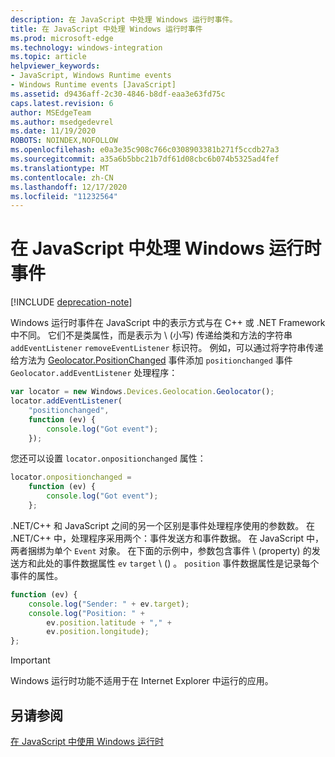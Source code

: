 ```yaml
---
description: 在 JavaScript 中处理 Windows 运行时事件。
title: 在 JavaScript 中处理 Windows 运行时事件
ms.prod: microsoft-edge
ms.technology: windows-integration
ms.topic: article
helpviewer_keywords:
- JavaScript, Windows Runtime events
- Windows Runtime events [JavaScript]
ms.assetid: d9436aff-2c30-4846-b8df-eaa3e63fd75c
caps.latest.revision: 6
author: MSEdgeTeam
ms.author: msedgedevrel
ms.date: 11/19/2020
ROBOTS: NOINDEX,NOFOLLOW
ms.openlocfilehash: e0a3e35c908c766c0308903381b271f5ccdb27a3
ms.sourcegitcommit: a35a6b5bbc21b7df61d08cbc6b074b5325ad4fef
ms.translationtype: MT
ms.contentlocale: zh-CN
ms.lasthandoff: 12/17/2020
ms.locfileid: "11232564"
---
```

# 在 JavaScript 中处理 Windows 运行时事件  

[!INCLUDE [deprecation-note](../includes/legacy-edge-note.md)]  

Windows 运行时事件在 JavaScript 中的表示方式与在 C++ 或 .NET Framework 中不同。  它们不是类属性，而是表示为 \ (小写\) 传递给类和方法的字符串 `addEventListener` `removeEventListener` 标识符。  例如，可以通过将字符串传递给方法为 [Geolocator.PositionChanged][UwpWindowsGeolocationGeolocatorDevicesPositionChanged] 事件添加 `positionchanged` 事件 `Geolocator.addEventListener` 处理程序：  

```javascript  
var locator = new Windows.Devices.Geolocation.Geolocator();
locator.addEventListener(
    "positionchanged",
    function (ev) {
        console.log("Got event");
    });
```  

您还可以设置 `locator.onpositionchanged` 属性：  

```javascript
locator.onpositionchanged =
    function (ev) {
        console.log("Got event");
    };
```  

.NET/C++ 和 JavaScript 之间的另一个区别是事件处理程序使用的参数数。  在 .NET/C++ 中，处理程序采用两个：事件发送方和事件数据。  在 JavaScript 中，两者捆绑为单个 `Event` 对象。  在下面的示例中，参数包含事件 \ (property\) 的发送方和此处的事件数据属性 `ev` `target` \ (\) 。 `position`  事件数据属性是记录每个事件的属性。  

```javascript
function (ev) {
    console.log("Sender: " + ev.target);
    console.log("Position: " +
        ev.position.latitude + "," +
        ev.position.longitude);
};
```  

> [!IMPORTANT]
> Windows 运行时功能不适用于在 Internet Explorer 中运行的应用。  

## 另请参阅  

[在 JavaScript 中使用 Windows 运行时][WindowsRuntimeJavascript]  

 <!-- links -->  

[WindowsRuntimeJavascript]: ./using-the-windows-runtime-in-javascript.md "在 JavaScript 中使用 Windows 运行时 |Microsoft Docs"  

[UwpWindowsGeolocationGeolocatorDevicesPositionChanged]: /uwp/api/Windows.Devices.Geolocation.Geolocator#Windows_Devices_Geolocation_Geolocator_PositionChanged "Geolocator 类 |Microsoft Docs"  
